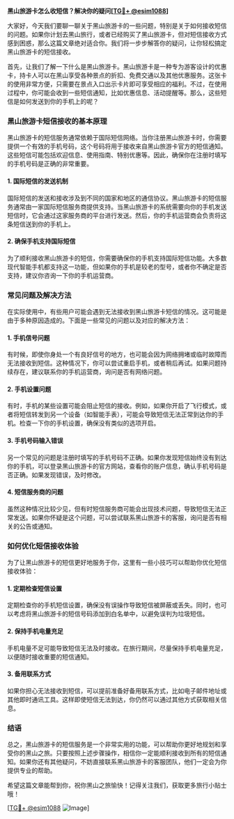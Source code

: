 **黑山旅游卡怎么收短信？解决你的疑问[[TG💪+ @esim1088](https://t.me/s/esim1088)]**

大家好，今天我们要聊一聊关于黑山旅游卡的一些问题，特别是关于如何接收短信的问题。如果你计划去黑山旅行，或者已经购买了黑山旅游卡，但对短信接收方式感到困惑，那么这篇文章绝对适合你。我们将一步步解答你的疑问，让你轻松搞定黑山旅游卡的短信接收。

首先，让我们了解一下什么是黑山旅游卡。黑山旅游卡是一种专为游客设计的优惠卡，持卡人可以在黑山享受各种景点的折扣、免费交通以及其他优惠服务。这张卡的使用非常方便，只需要在景点入口出示卡片即可享受相应的福利。不过，在使用过程中，你可能会收到一些短信通知，比如优惠信息、活动提醒等。那么，这些短信是如何发送到你的手机上的呢？

### 黑山旅游卡短信接收的基本原理

黑山旅游卡的短信服务通常依赖于国际短信网络。当你注册黑山旅游卡时，你需要提供一个有效的手机号码，这个号码将用于接收来自黑山旅游卡官方的短信通知。这些短信可能包括欢迎信息、使用指南、特别优惠等。因此，确保你在注册时填写的手机号码是正确的非常重要。

#### 1. 国际短信的发送机制

国际短信的发送和接收涉及到不同的国家和地区的通信协议。黑山旅游卡的短信服务通常由一家国际短信服务商提供支持。当黑山旅游卡的系统需要向你的手机发送短信时，它会通过这家服务商的平台进行发送。然后，你的手机运营商会负责将这条短信送到你的手机上。

#### 2. 确保手机支持国际短信

为了顺利接收黑山旅游卡的短信，你需要确保你的手机支持国际短信功能。大多数现代智能手机都支持这一功能，但如果你的手机是较老的型号，或者你不确定是否支持，建议你咨询一下你的手机运营商。

### 常见问题及解决方法

在实际使用中，有些用户可能会遇到无法接收到黑山旅游卡短信的情况。这可能是由于多种原因造成的。下面是一些常见的问题以及对应的解决方法：

#### 1. 手机信号问题

有时候，即使你身处一个有良好信号的地方，也可能会因为网络拥堵或临时故障而无法接收到短信。这种情况下，你可以尝试重启手机，或者稍后再试。如果问题持续存在，建议联系你的手机运营商，询问是否有网络问题。

#### 2. 手机设置问题

有时，手机的某些设置可能会阻止短信的接收。例如，如果你开启了飞行模式，或者将短信转发到另一个设备（如智能手表），可能会导致短信无法正常到达你的手机。检查一下你的手机设置，确保没有类似的选项开启。

#### 3. 手机号码输入错误

另一个常见的问题是注册时填写的手机号码不正确。如果你发现短信始终没有到达你的手机，可以登录黑山旅游卡的官方网站，查看你的账户信息，确认手机号码是否正确。如果发现错误，及时修改。

#### 4. 短信服务商的问题

虽然这种情况比较少见，但有时短信服务商可能会出现技术问题，导致短信无法正常发送。如果你怀疑是这个问题，可以尝试联系黑山旅游卡的客服，询问是否有相关的公告或通知。

### 如何优化短信接收体验

为了让黑山旅游卡的短信更好地服务于你，这里有一些小技巧可以帮助你优化短信接收体验：

#### 1. 定期检查短信设置

定期检查你的手机短信设置，确保没有误操作导致短信被屏蔽或丢失。同时，也可以考虑将黑山旅游卡的短信号码添加到白名单中，以避免误判为垃圾短信。

#### 2. 保持手机电量充足

手机电量不足可能导致短信无法及时接收。在旅行期间，尽量保持手机电量充足，以便随时接收重要的短信通知。

#### 3. 备用联系方式

如果你担心无法接收到短信，可以提前准备好备用联系方式，比如电子邮件地址或其他即时通讯工具。这样即使短信无法到达，你仍然可以通过其他方式获取相关信息。

### 结语

总之，黑山旅游卡的短信服务是一个非常实用的功能，可以帮助你更好地规划和享受你的黑山之旅。只要按照上述步骤操作，相信你一定能顺利接收到所有的短信通知。如果你还有其他疑问，不妨直接联系黑山旅游卡的客服团队，他们一定会为你提供专业的帮助。

希望这篇文章能帮到你，祝你黑山之旅愉快！记得关注我们，获取更多旅行小贴士哦！

[[TG💪+ @esim1088](https://t.me/s/esim1088) ![Image](https://i.postimg.cc/4NQfJmqS/Snipaste-2025-05-13-00-14-12.png)]